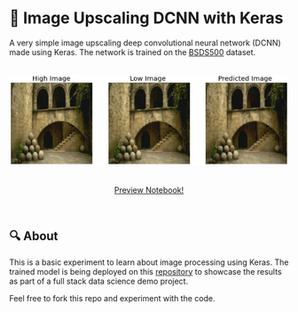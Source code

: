 :notebook: Image Upscaling DCNN with Keras
=============

A very simple image upscaling deep convolutional neural network (DCNN) made using Keras. The network is trained on the [BSDS500](https://paperswithcode.com/dataset/bsds500) dataset.

<br>
<div align="center" >
    <img src="./images/demo_v3.png" />
    <br><br>
    <a href="https://github.com/javierburgosv/dcnn-upscaler/blob/main/ImageUpscaler.ipynb">
        <p>
            Preview Notebook!
        <p>
    </a>
</div>
<br>

:mag: About
----
This is a basic experiment to learn about image processing using Keras. The trained model is being deployed on this [repository](https://github.com/javierburgosv/picplus-image-upscaler) to showcase the results as part of a full stack data science demo project.

Feel free to fork this repo and experiment with the code.
